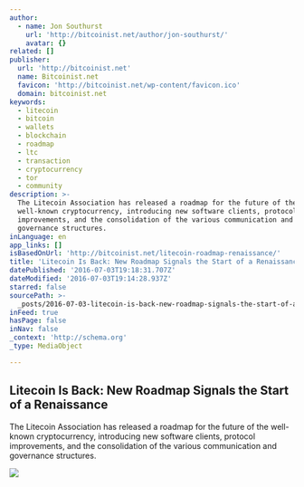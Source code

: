 ```yaml
---
author:
  - name: Jon Southurst
    url: 'http://bitcoinist.net/author/jon-southurst/'
    avatar: {}
related: []
publisher:
  url: 'http://bitcoinist.net'
  name: Bitcoinist.net
  favicon: 'http://bitcoinist.net/wp-content/favicon.ico'
  domain: bitcoinist.net
keywords:
  - litecoin
  - bitcoin
  - wallets
  - blockchain
  - roadmap
  - ltc
  - transaction
  - cryptocurrency
  - tor
  - community
description: >-
  The Litecoin Association has released a roadmap for the future of the
  well-known cryptocurrency, introducing new software clients, protocol
  improvements, and the consolidation of the various communication and
  governance structures.
inLanguage: en
app_links: []
isBasedOnUrl: 'http://bitcoinist.net/litecoin-roadmap-renaissance/'
title: 'Litecoin Is Back: New Roadmap Signals the Start of a Renaissance'
datePublished: '2016-07-03T19:18:31.707Z'
dateModified: '2016-07-03T19:14:28.937Z'
starred: false
sourcePath: >-
  _posts/2016-07-03-litecoin-is-back-new-roadmap-signals-the-start-of-a-renaiss.md
inFeed: true
hasPage: false
inNav: false
_context: 'http://schema.org'
_type: MediaObject

---
```

<article style=""><h1>Litecoin Is Back: New Roadmap Signals the Start of a Renaissance</h1><p>The Litecoin Association has released a roadmap for the future of the well-known cryptocurrency, introducing new software clients, protocol improvements, and the consolidation of the various communication and governance structures.</p><img src="http://bitcoinist.net/wp-content/uploads/2016/07/Litecoin-coins.jpg" /></article>